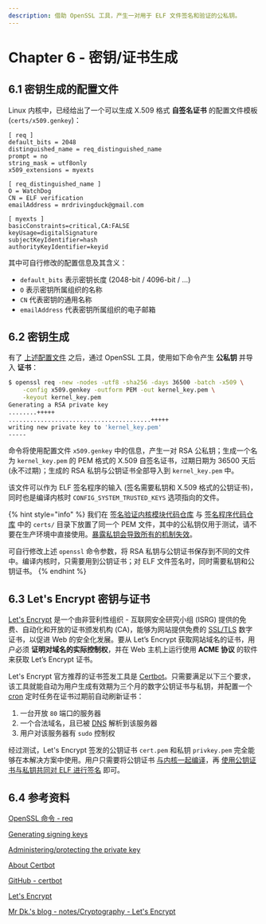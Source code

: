 ```yaml
---
description: 借助 OpenSSL 工具，产生一对用于 ELF 文件签名和验证的公私钥。
---
```


# Chapter 6 - 密钥/证书生成

## 6.1 密钥生成的配置文件

Linux 内核中，已经给出了一个可以生成 X.509 格式 **自签名证书** 的配置文件模板 \(`certs/x509.genkey`\)：

```text
[ req ]
default_bits = 2048
distinguished_name = req_distinguished_name
prompt = no
string_mask = utf8only
x509_extensions = myexts

[ req_distinguished_name ]
O = WatchDog
CN = ELF verification
emailAddress = mrdrivingduck@gmail.com

[ myexts ]
basicConstraints=critical,CA:FALSE
keyUsage=digitalSignature
subjectKeyIdentifier=hash
authorityKeyIdentifier=keyid
```

其中可自行修改的配置信息及其含义：

* `default_bits` 表示密钥长度 \(2048-bit / 4096-bit / ...\)
* `O` 表示密钥所属组织的名称
* `CN` 代表密钥的通用名称
* `emailAddress` 代表密钥所属组织的电子邮箱

## 6.2 密钥生成

有了 [上述配置文件](chapter-6-key-generation.md#61-mi-yao-sheng-cheng-de-pei-zhi-wen-jian) 之后，通过 OpenSSL 工具，使用如下命令产生 **公私钥** 并导入 **证书**：

```bash
$ openssl req -new -nodes -utf8 -sha256 -days 36500 -batch -x509 \
    -config x509.genkey -outform PEM -out kernel_key.pem \
    -keyout kernel_key.pem
Generating a RSA private key
........+++++
........................................+++++
writing new private key to 'kernel_key.pem'
-----
```

命令将使用配置文件 `x509.genkey` 中的信息，产生一对 RSA 公私钥；生成一个名为 `kernel_key.pem` 的 PEM 格式的 X.509 自签名证书，过期日期为 36500 天后 \(永不过期\)；生成的 RSA 私钥与公钥证书全部导入到 `kernel_key.pem` 中。

该文件可以作为 ELF 签名程序的输入 \(签名需要私钥和 X.509 格式的公钥证书\)，同时也是编译内核时 `CONFIG_SYSTEM_TRUSTED_KEYS` 选项指向的文件。

{% hint style="info" %}
我们在 [签名验证内核模块代码仓库](https://github.com/mrdrivingduck/linux-kernel-elf-sig-verify-module) 与 [签名程序代码仓库](https://github.com/mrdrivingduck/linux-elf-binary-signer) 中的 `certs/` 目录下放置了同一个 PEM 文件，其中的公私钥仅用于测试，请不要在生产环境中直接使用。[暴露私钥会导致所有的机制失效](https://www.kernel.org/doc/html/v4.15/admin-guide/module-signing.html#administering-protecting-the-private-key)。

可自行修改上述 `openssl` 命令参数，将 RSA 私钥与公钥证书保存到不同的文件中。编译内核时，只需要用到公钥证书；对 ELF 文件签名时，同时需要私钥和公钥证书。
{% endhint %}

## 6.3 Let's Encrypt 密钥与证书

[Let's Encrypt](https://letsencrypt.org/) 是一个由非营利性组织 - 互联网安全研究小组 \(ISRG\) 提供的免费、自动化和开放的证书颁发机构 \(CA\)，能够为网站提供免费的 [SSL/TLS](https://en.wikipedia.org/wiki/Transport_Layer_Security) 数字证书，以促进 Web 的安全化发展。要从 Let’s Encrypt 获取网站域名的证书，用户必须 **证明对域名的实际控制权**，并在 Web 主机上运行使用 **ACME 协议** 的软件来获取 Let’s Encrypt 证书。

Let's Encrypt 官方推荐的证书签发工具是 [Certbot](https://certbot.eff.org/)。只需要满足以下三个要求，该工具就能自动为用户生成有效期为三个月的数字公钥证书与私钥，并配置一个 [cron](https://baike.baidu.com/item/crontab/8819388?fr=aladdin) 定时任务在证书过期前自动刷新证书：

1. 一台开放 `80` 端口的服务器
2. 一个合法域名，且已被 [DNS](https://en.wikipedia.org/wiki/Domain_Name_System) 解析到该服务器
3. 用户对该服务器有 `sudo` 控制权

经过测试，Let's Encrypt 签发的公钥证书 `cert.pem` 和私钥 `privkey.pem` 完全能够在本解决方案中使用。用户只需要将公钥证书 [与内核一起编译](chapter-7-kernel-compilation.md)，再 [使用公钥证书与私钥共同对 ELF 进行签名](chapter-9-elf-sign.md) 即可。

## 6.4 参考资料

[OpenSSL 命令 - req](https://www.iteye.com/blog/ctwen-2028630)

[Generating signing keys](https://www.kernel.org/doc/html/v4.15/admin-guide/module-signing.html#generating-signing-keys)

[Administering/protecting the private key](https://www.kernel.org/doc/html/v4.15/admin-guide/module-signing.html#administering-protecting-the-private-key)

[About Certbot](https://certbot.eff.org/about/)

[GitHub - certbot](https://github.com/certbot/certbot)

[Let's Encrypt](https://letsencrypt.org/)

[Mr Dk.'s blog - notes/Cryptography - Let's Encrypt](https://mrdrivingduck.github.io/blog/#/markdown?repo=notes&path=Cryptography%2FCryptography%20Let%27s%20Encrypt.md)

